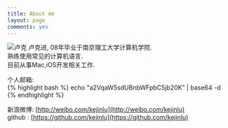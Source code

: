 ```yaml
---
title: About me
layout: page
comments: yes
---
```

![卢克](http://farm8.staticflickr.com/7135/7077299681_29ac07c290_m.jpg)
卢克进, 08年毕业于南京理工大学计算机学院.      
熟练使用常见的计算机语言.      
目前从事Mac,iOS开发相关工作.      

 个人邮箱:         
{% highlight bash %}
echo "a2VqaW5sdUBnbWFpbC5jb20K" | base64 -d
{% endhighlight %}
      
新浪微博: [http://weibo.com/kejinlu](http://weibo.com/kejinlu)      
github : [https://github.com/kejinlu](https://github.com/kejinlu)      
